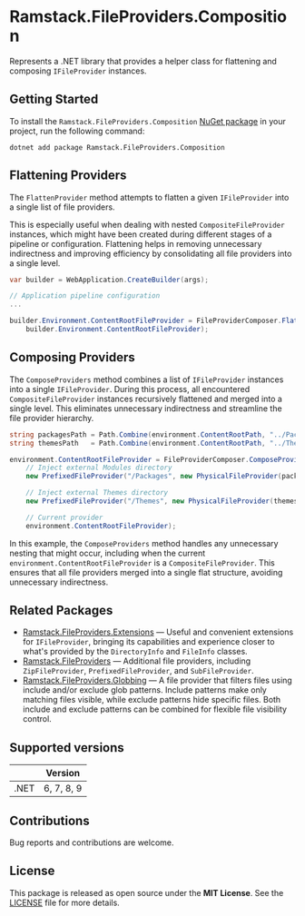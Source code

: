 # Ramstack.FileProviders.Composition

Represents a .NET library that provides a helper class for flattening and composing `IFileProvider` instances.

## Getting Started

To install the `Ramstack.FileProviders.Composition` [NuGet package](https://www.nuget.org/packages/Ramstack.FileProviders.Composition)
in your project, run the following command:
```console
dotnet add package Ramstack.FileProviders.Composition
```

## Flattening Providers
The `FlattenProvider` method attempts to flatten a given `IFileProvider` into a single list of file providers.

This is especially useful when dealing with nested `CompositeFileProvider` instances, which might have been created during
different stages of a pipeline or configuration. Flattening helps in removing unnecessary indirectness and improving efficiency
by consolidating all file providers into a single level.

```csharp
var builder = WebApplication.CreateBuilder(args);

// Application pipeline configuration
...

builder.Environment.ContentRootFileProvider = FileProviderComposer.FlattenProvider(
    builder.Environment.ContentRootFileProvider);
```

## Composing Providers
The `ComposeProviders` method combines a list of `IFileProvider` instances into a single `IFileProvider`.
During this process, all encountered `CompositeFileProvider` instances recursively flattened and merged into a single level.
This eliminates unnecessary indirectness and streamline the file provider hierarchy.

```csharp
string packagesPath = Path.Combine(environment.ContentRootPath, "../Packages");
string themesPath   = Path.Combine(environment.ContentRootPath, "../Themes");

environment.ContentRootFileProvider = FileProviderComposer.ComposeProviders(
    // Inject external Modules directory
    new PrefixedFileProvider("/Packages", new PhysicalFileProvider(packagesPath)),

    // Inject external Themes directory
    new PrefixedFileProvider("/Themes", new PhysicalFileProvider(themesPath)),

    // Current provider
    environment.ContentRootFileProvider);
```

In this example, the `ComposeProviders` method handles any unnecessary nesting that might occur, including when the current
`environment.ContentRootFileProvider` is a `CompositeFileProvider`. This ensures that all file providers merged into a single
flat structure, avoiding unnecessary indirectness.

## Related Packages
- [Ramstack.FileProviders.Extensions](https://www.nuget.org/packages/Ramstack.FileProviders.Extensions) — Useful and convenient extensions for `IFileProvider`, bringing its capabilities and experience closer to what's provided by the `DirectoryInfo` and `FileInfo` classes.
- [Ramstack.FileProviders](https://www.nuget.org/packages/Ramstack.FileProviders) — Additional file providers, including `ZipFileProvider`, `PrefixedFileProvider`, and `SubFileProvider`.
- [Ramstack.FileProviders.Globbing](https://www.nuget.org/packages/Ramstack.FileProviders.Globbing) — A file provider that filters files using include and/or exclude glob patterns. Include patterns make only matching files visible, while exclude patterns hide specific files. Both include and exclude patterns can be combined for flexible file visibility control.

## Supported versions

|      | Version    |
|------|------------|
| .NET | 6, 7, 8, 9 |

## Contributions

Bug reports and contributions are welcome.

## License
This package is released as open source under the **MIT License**.
See the [LICENSE](https://github.com/rameel/ramstack.fileproviders/blob/main/LICENSE) file for more details.
